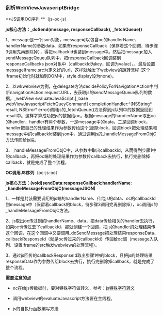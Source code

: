 ### 剖析WebViewJavascriptBridge

**JS调用OC序列 **（js-oc-js）

**js核心方法：_doSend(message, responseCallback), _fetchQueue()**

1、message是一个json对象，message可以包含oc的handlerName、handlerName的参数data、如果有responseCallback（保存着这个回调，待步骤3调用先再删除掉），得把callbackId也装到message中。然后把message加入sendMessageQeueu队列中，把responseCallback回调装到responseCallbacks json对象中（callbackId为key，回调为value）。、最后设置messageIframe.src为定义好的url，这样就触发了webview的跳转流程 (这个iframe初始化时就加到DOM中，style.display设为none)。

2、以wkwebview为例，在delegate方法decidePolicyForNavigationAction中判断navigationAction.request.URL，去获取js的sendMessageQueue队列的数据。\_webView evaluateJavaScript:[_base webViewJavascriptFetchQueyCommand] completionHandler:^(NSString* result, NSError* error)调用js的_fetchQueue()方法得到js队列中的数据返回到result中。这样才算成功把js的数据给oc。根据message的handlerName取出oc的handler，handler有两个参数，一是message中的data，二是回调block，handler把自己的处理结果作为参数传给这个回调block，回调block把处理结果和message中的callbackId装到json中，通过调用js的\_handleMessageFromObjC方法传回给js端。

3、\_handleMessageFromObjC中，从参数中取出callbackId，从而得到步骤1中的callback，再把oc端的处理结果作为参数传callback去执行，执行完删除掉callback，就是完成了整个流程。

**OC调用JS序列**（oc-js-oc）

**js核心方法：(void)sendData:responseCallback:handlerName: \_handleMessageFromObjC(messageJSON)**

1、一样是封装需要调用的js端的handlerName、传给js的data、oc的callbackId到message中（保留着callback的block，待步骤3调用完再删除掉），oc调用js的\_handleMessageFromObjC方法。

2、js取出oc传过到的handlerName、data，把data传给相关的handler去执行，如果oc也传过去了callbackId，那就创建一个回调，把js的handler的处理结果传这个回调，在这个回调中又要调用_doSendMessage把处理结果responseData、callbackResponseId（就是oc传过来的callbackId）传回给oc调（message入队列、设置iframe的src触发webview的处理流程）。

3、通过js回传的callbackResponseId取出步骤1中的block，且把js的处理结果responseData作为参数传给block去执行，执行完删除掉callback，就是完成了整个流程。



**需要注意的点** 

* oc在给js传数据时，要对特殊字符做转义，参考：[js特殊字符转义](http://www.cnblogs.com/rrooyy/p/5349978.html)

* 调用webview的evaluateJavascript方法要在主线程。

* js的自执行函数编写方法